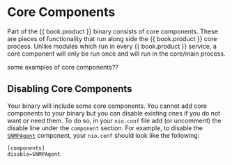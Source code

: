 # Core Components

Part of the {{ book.product }} binary consists of core components. These are pieces of functionality that run along side the {{ book.product }} core process. Unlike modules which run in every {{ book.product }} service, a core component will only be run once and will run in the core/main process.

some examples of core components??

## Disabling Core Components

Your binary will include some core components. You cannot add core components to your binary but you can disable existing ones if you do not want or need them. To do so, in your `nio.conf` file add (or uncomment) the disable line under the `component` section. For example, to disable the [`SNMPAgent`](/components/snmp.md) component, your `nio.conf` should look like the following:
```
[components]
disable=SNMPAgent
```

